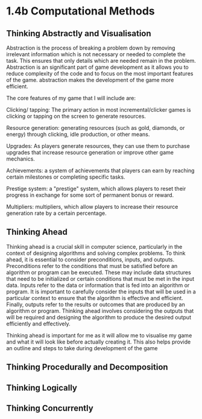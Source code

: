 # 1.4b Computational Methods

## Thinking Abstractly and Visualisation

Abstraction is the process of breaking a problem down by removing irrelevant information which is not necessary or needed to complete the task. This ensures that only details which are needed remain in the problem. Abstraction is an significant part of game development as it allows you to reduce complexity of the code and to focus on the most important features of the game. abstraction makes the development of the game more efficient.

The core features of my game that I will include are:

Clicking/ tapping: The primary action in most incremental/clicker games is clicking or tapping on the screen to generate resources.

Resource generation: generating resources (such as gold, diamonds, or energy) through clicking, idle production, or other means.

Upgrades: As players generate resources, they can use them to purchase upgrades that increase resource generation or improve other game mechanics.

Achievements: a system of achievements that players can earn by reaching certain milestones or completing specific tasks.

Prestige system: a "prestige" system, which allows players to reset their progress in exchange for some sort of permanent bonus or reward.

Multipliers: multipliers, which allow players to increase their resource generation rate by a certain percentage.

## Thinking Ahead

Thinking ahead is a crucial skill in computer science, particularly in the context of designing algorithms and solving complex problems. To think ahead, it is essential to consider preconditions, inputs, and outputs. Preconditions refer to the conditions that must be satisfied before an algorithm or program can be executed. These may include data structures that need to be initialized or certain conditions that must be met in the input data. Inputs refer to the data or information that is fed into an algorithm or program. It is important to carefully consider the inputs that will be used in a particular context to ensure that the algorithm is effective and efficient. Finally, outputs refer to the results or outcomes that are produced by an algorithm or program. Thinking ahead involves considering the outputs that will be required and designing the algorithm to produce the desired output efficiently and effectively.

Thinking ahead is important for me as it will allow me to visualise my game and what it will look like before actually creating it. This also helps provide an outline and steps to take during development of the game

## Thinking Procedurally and Decomposition

## Thinking Logically

## Thinking Concurrently
